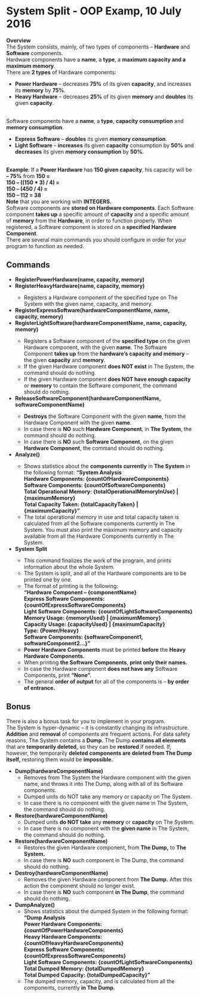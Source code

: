# System Split - OOP Examp, 10 July 2016

<strong>Overview</strong><br />
The System consists, mainly, of two types of components – <strong>Hardware</strong> and <strong>Software</strong> components.<br />
Hardware components have a <strong>name</strong>, a <strong>type</strong>, a <strong>maximum capacity and a maximum memory</strong>.<br />
There are <strong>2 types</strong> of Hardware components:<br />
<ul>
<li><strong>Power Hardware</strong> – decreases <strong>75%</strong> of its given <strong>capacity</strong>, and increases its <strong>memory</strong> by <strong>75%</strong>.</li>
<li><strong>Heavy Hardware</strong> – decreases <strong>25%</strong> of its given <strong>memory</strong> and <strong>doubles</strong> its given <strong>capacity</strong>.</li>
</ul><br />
Software components have a <strong>name</strong>, a <strong>type</strong>, <strong>capacity consumption</strong> and <strong>memory consumption</strong>.
<ul>
<li><strong>Express Software</strong> – <strong>doubles</strong> its given <strong>memory consumption</strong>.</li>
<li><strong>Light Software</strong> – <strong>increases</strong> its given <strong>capacity</strong> consumption by <strong>50%</strong> and <strong>decreases</strong> its given <strong>memory consumption</strong> by <strong>50%</strong>.</li>
</ul><br />
<strong>Example</strong>: If a <strong>Power Hardware</strong> has <strong>150 given capacity</strong>, his capacity will be <strong>– 75%</strong> from <strong>150 =</strong><br />
<strong>150 – ((150 * 3) / 4) =</strong><br />
<strong>150 – (450 / 4) =</strong><br />
<strong>150 – 112 = 38</strong><br />
<strong>Note</strong> that you are working with <strong>INTEGERS.</strong><br />
Software components are <strong>stored on Hardware components</strong>. Each Software component <strong>takes up</strong> a specific amount of <strong>capacity</strong> and a specific amount of <strong>memory</strong> from the <strong>Hardware</strong>, in order to function properly. When registered, a Software component is stored on a <strong>specified Hardware Component</strong>.<br />
There are several main commands you should configure in order for your program to function as needed.<br />

## Commands
<ul><li><strong>RegisterPowerHardware(name, capacity, memory)</strong></li>
<li><strong>RegisterHeavyHardware(name, capacity, memory)</strong></li>
<ul>
<li>Registers a Hardware component of the specified type on The System with the given name, capacity, and memory.</li>
</ul>
<li><strong>RegisterExpressSoftware(hardwareComponentName, name, capacity, memory)</strong></li>
<li><strong>RegisterLightSoftware(hardwareComponentName, name, capacity, memory)</strong></li>
<ul>
<li>Registers a Software component of the <strong>specified type</strong> on the given Hardware component, with the given <strong>name</strong>. The Software Component <strong>takes up</strong> from the <strong>hardware’s capacity and memory</strong> – the given <strong>capacity</strong> and <strong>memory</strong>.</li>
<li>If the given Hardware component <strong>does NOT exist</strong> in The System, the command should do nothing.</li>
<li>If the given Hardware component <strong>does NOT have enough capacity</strong> or <strong>memory</strong> to contain the Software component, the command should do nothing.</li>
</ul>
<li><strong>ReleaseSoftwareComponent(hardwareComponentName, softwareComponentName)</strong></li>
<ul>
<li><strong>Destroys</strong> the Software Component with the given <strong>name</strong>, from the Hardware Component with the given <strong>name</strong>.</li>
<li>In case there is <strong>NO</strong> such <strong>Hardware Component</strong>, in <strong>The System</strong>, the command should do nothing.</li>
<li>In case there is <strong>NO</strong> such <strong>Software Component</strong>, on the given <strong>Hardware Component</strong>, the command should do nothing.</li>
</ul>
<li><strong>Analyze()</strong></li>
<ul>
<li>Shows statistics about the <strong>components currently</strong> in <strong>The System</strong> in the following format:
<strong>“System Analysis</strong><br />
<strong>Hardware Components: {countOfHardwareComponents}</strong><br />
<strong>Software Components: {countOfSoftwareComponents}</strong><br />
<strong>Total Operational Memory: {totalOperationalMemoryInUse} | {maximumMemory}</strong><br />
<strong>Total Capacity Taken: {totalCapacityTaken} | {maximumCapacity}”</strong></li>
<li>The total operational memory in use and total capacity taken is calculated from all the Software components currently in The System. You must also print the maximum memory and capacity available from all the Hardware Components currently in The System.</li>
</ul>
<li><strong>System Split</strong></li>
<ul>
<li>This command finalizes the work of the program, and prints information about the whole System.</li>
<li>The System is split, and all of the Hardware components are to be printed one by one.</li>
<li>The format of printing is the following:<br />
<strong>“Hardware Component – {componentName}</strong><br />
<strong>Express Software Components: {countOfExpressSoftwareComponents}</strong><br />
<strong>Light Software Components: {countOfLightSoftwareComponents}</strong><br />
<strong>Memory Usage: {memoryUsed} | {maximumMemory}</strong><br />
<strong>Capacity Usage: {capacityUsed} | {maximumCapacity}</strong><br />
<strong>Type: {Power/Heavy}</strong><br />
<strong>Software Components: {softwareComponent1, softwareComponent2...}”</strong><br /></li>
<li><strong>Power Hardware Components</strong> must be printed <strong>before</strong> the <strong>Heavy Hardware Components.</strong></li>
<li>When printing <strong>the Software Components</strong>, <strong>print only their names.</strong></li>
<li>In case the Hardware component <strong>does not have any</strong> Software Components, print <strong>“None”.</strong></li>
<li>The general <strong>order of output</strong> for all of the components is – <strong>by order of entrance.</strong></li>
</ul>
</ul>

## Bonus
There is also a bonus task for you to implement in your program.<br />
The System is hyper-dynamic – it is constantly changing its infrastructure. <strong>Addition</strong> and <strong>removal</strong> of components are frequent actions. For data safety reasons, The System contains a <strong>Dump.</strong> The Dump <strong>contains all elements</strong> that are <strong>temporarily deleted,</strong> so they can be <strong>restored</strong> if needed. If, however, the temporarily <strong>deleted components are deleted from The Dump itself,</strong> restoring them would be <strong>impossible.</strong>
<br />
<ul>
<li><strong>Dump(hardwareComponentName)</strong>
<ul>
<li>Removes from The System the Hardware component with the given name, and throws it into The Dump, along with all of its Software components.</li>
<li>Dumped units do NOT take any memory or capacity on The System.</li>
<li>In case there is no component with the given name in The System, the command should do nothing.</li>
</ul>
</li>
<li><strong>Restore(hardwareComponentName)</strong>
<ul>
<li>Dumped units <strong>do NOT take</strong> any <strong>memory</strong> or <strong>capacity</strong> on The System.</li>
<li>In case there is no component with the <strong>given name</strong> in The System, the command should do nothing.</li>
</ul>
</li>
<li><strong>Restore(hardwareComponentName)</strong>
<ul>
<li>Restores the given Hardware component, from <strong>The Dump,</strong> to <strong>The System.</strong></li>
<li>In case there is <strong>NO</strong> such component in The Dump, the command should do nothing.</li>
</ul>
</li>
<li><strong>Destroy(hardwareComponentName)</strong>
<ul>
<li>Removes the given Hardware component from <strong>The Dump.</strong> After this action the component should no longer exist.</li>
<li>In case there is <strong>NO</strong> such component <strong>in The Dump</strong>, the command should do nothing.</li>
</ul>
</li>
<li><strong>DumpAnalyze()</strong>
<ul>
<li>Shows statistics about the dumped System in the following format:<br />
<strong>“Dump Analysis<br />
Power Hardware Components: {countOfPowerHardwareComponents}<br />
Heavy Hardware Components: {countOfHeavyHardwareComponents}<br />
Express Software Components: {countOfExpressSoftwareComponents}<br />
Light Software Components: {countOfLightSoftwareComponents}<br />
Total Dumped Memory: {totalDumpedMemory}<br />
Total Dumped Capacity: {totalDumpedCapacity}”</strong></li>
<li>The dumped memory, capacity, and is calculated from all the components, currently <strong>in The Dump.</strong></li>
</ul>
</li>
</ul>
